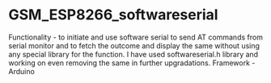 # GSM_ESP8266_softwareserial
Functionality - to initiate and use software serial to send AT commands from serial monitor and to fetch the outcome and display the same without using any special library for the function. I have used softwareserial.h library and working on even removing the same in further upgradations.
Framework - Arduino
